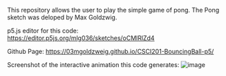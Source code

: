 This repository allows the user to play the simple game of pong. The Pong sketch was deloped by Max Goldzwig.

p5.js editor for this code: https://editor.p5js.org/mlg036/sketches/oCMlRlZd4

Github Page: https://03mgoldzweig.github.io/CSCI201-BouncingBall-p5/

Screenshot of the interactive animation this code generates:
![image](https://github.com/03mgoldzweig/Pong-p5/assets/100701810/19ea7100-67de-47a6-b712-665982fd8a13)
